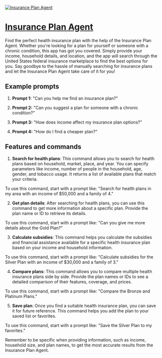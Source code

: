 [![Insurance Plan Agent](https://files.oaiusercontent.com/file-rUhGLgtZlga55kLdgzdNyTOo?se=2123-10-19T19%3A53%3A15Z&sp=r&sv=2021-08-06&sr=b&rscc=max-age%3D31536000%2C%20immutable&rscd=attachment%3B%20filename%3Db0af8daf-3122-4145-8410-d026bd571b14.png&sig=7wvclJxYgg5EKm8IPRKSCyJe9xztq7xn0uDk%2BREQebk%3D)](https://chat.openai.com/g/g-tzhWgbKOG-insurance-plan-agent)

# [Insurance Plan Agent](https://chat.openai.com/g/g-tzhWgbKOG-insurance-plan-agent)

Find the perfect health insurance plan with the help of the Insurance Plan Agent. Whether you're looking for a plan for yourself or someone with a chronic condition, this app has got you covered. Simply provide your income, household details, and location, and the app will search through the United States federal insurance marketplace to find the best options for you. Say goodbye to the hassle of manually searching for insurance plans and let the Insurance Plan Agent take care of it for you!

## Example prompts

1. **Prompt 1:** "Can you help me find an insurance plan?"

2. **Prompt 2:** "Can you suggest a plan for someone with a chronic condition?"

3. **Prompt 3:** "How does income affect my insurance plan options?"

4. **Prompt 4:** "How do I find a cheaper plan?"

## Features and commands

1. **Search for health plans**: This command allows you to search for health plans based on household, market, place, and year. You can specify parameters like income, number of people in the household, age, gender, and tobacco usage. It returns a list of available plans that match your criteria.

To use this command, start with a prompt like: "Search for health plans in my area with an income of $50,000 and a family of 4."

2. **Get plan details**: After searching for health plans, you can use this command to get more information about a specific plan. Provide the plan name or ID to retrieve its details.

To use this command, start with a prompt like: "Can you give me more details about the Gold Plan?"

3. **Calculate subsidies**: This command helps you calculate the subsidies and financial assistance available for a specific health insurance plan based on your income and household information.

To use this command, start with a prompt like: "Calculate subsidies for the Silver Plan with an income of $30,000 and a family of 3."

4. **Compare plans**: This command allows you to compare multiple health insurance plans side by side. Provide the plan names or IDs to see a detailed comparison of their features, coverage, and prices.

To use this command, start with a prompt like: "Compare the Bronze and Platinum Plans."

5. **Save plan**: Once you find a suitable health insurance plan, you can save it for future reference. This command helps you add the plan to your saved list or favorites.

To use this command, start with a prompt like: "Save the Silver Plan to my favorites."

Remember to be specific when providing information, such as income, household size, and plan names, to get the most accurate results from the Insurance Plan Agent.